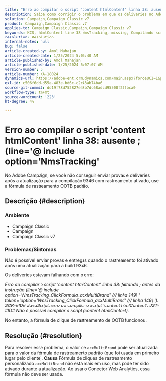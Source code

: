 ```yaml
---
title: "Erro ao compilar o script 'content htmlContent' linha 38: ausente ; (line='@ include option='NmsTracking'"
description: Saiba como corrigir o problema em que os deliveries no Adobe Campaign falham com o erro "Não é possível compilar". Usar fórmula de rastreamento padrão.
solution: Campaign,Campaign Classic v7
product: Campaign,Campaign Classic v7
applies-to: Campaign Classic,Campaign,Campaign Classic v7
keywords: KCS, htmlContent line 38 NmsTracking, missing, Compilando script, Campanha, Campaign Classic
resolution: Resolution
internal-notes: null
bug: false
article-created-by: Amol Mahajan
article-created-date: 1/25/2024 5:06:40 AM
article-published-by: Amol Mahajan
article-published-date: 1/25/2024 5:07:07 AM
version-number: 6
article-number: KA-18024
dynamics-url: https://adobe-ent.crm.dynamics.com/main.aspx?forceUCI=1&pagetype=entityrecord&etn=knowledgearticle&id=5ae0f184-3fbb-ee11-a569-6045bd006704
exl-id: c506f6dd-d55a-483e-bd6c-c2c43ab74ba6
source-git-commit: dd19f78d752827e48b7dc68adcd95500f2ffbca0
workflow-type: tm+mt
source-wordcount: '223'
ht-degree: 4%

---
```


# Erro ao compilar o script &#39;content htmlContent&#39; linha 38: ausente ; (line=&#39;@ include option=&#39;NmsTracking&#39;


No Adobe Campaign, se você não conseguir enviar provas e deliveries após a atualização para a compilação 9346 com rastreamento ativado, use a fórmula de rastreamento OOTB padrão.

## Descrição {#description}


### <b>Ambiente</b>

- Campaign Classic
- Campaign
- Campaign Classic v7




### <b>Problemas/Sintomas</b>

Não é possível enviar provas e entregas quando o rastreamento foi ativado após uma atualização para a build 9346.

Os deliveries estavam falhando com o erro:

*Erro ao compilar o script &#39;content htmlContent&#39; linha 38: faltando ; antes da instrução (line=&#39;@ include option=&#39;NmsTracking_ClickFormula_acxMultiBrand&#39; /// linha 149\ &#39; token=&#39;option=&#39;NmsTracking_ClickFormula_acxMultiBrand&#39; /// linha 149\ &#39;). SCR-#ID# JavaScript: erro ao compilar o script &#39;content htmlContent&#39;. JST-#ID# Não é possível compilar o script (content htmlContent).*

No entanto, a fórmula de clique de rastreamento de OOTB funcionou.


## Resolução {#resolution}


Para resolver esse problema, o valor de `acxMultiBrand` pode ser atualizada para o valor da fórmula de rastreamento padrão (que foi usada em primeiro lugar pelo cliente).
<b>Causa</b>
Fórmula de cliques de rastreamento personalizado `acxMultiBrand` não está mais em uso, mas pode ter sido ativado durante a atualização. Ao usar o Conector Web Analytics, essa fórmula não deve ser usada.
